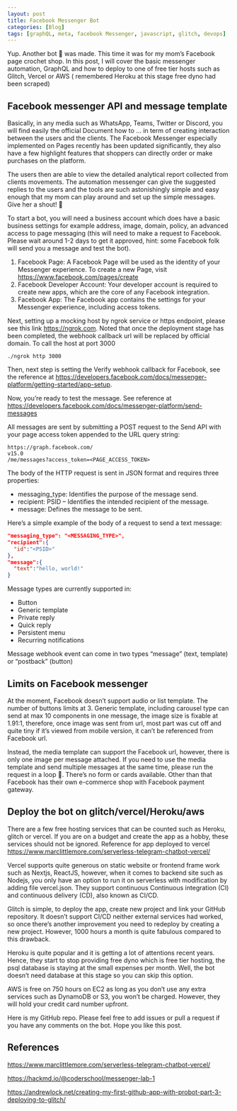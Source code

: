 ```yaml
---
layout: post
title: Facebook Messenger Bot
categories: [Blog]
tags: [graphQL, meta, facebook Messenger, javascript, glitch, devops]
---
```


Yup. Another bot 🤖 was made. This time it was for my mom’s Facebook page crochet shop. In this post, I will cover the basic messenger automation, GraphQL and how to deploy to one of free tier hosts such as Glitch, Vercel or AWS ( remembered Heroku at this stage free dyno had been scraped)

## Facebook messenger API and message template

Basically, in any media such as WhatsApp, Teams, Twitter or Discord, you will find easily the official Document how to … in term of creating interaction between the users and the clients. The Facebook Messenger especially implemented on Pages recently has been updated significantly, they also have a few highlight features that shoppers can directly order or make purchases on the platform.

The users then are able to view the detailed analytical report collected from clients movements. The automation messenger can give the suggested replies to the users and the tools are such astonishingly simple and easy enough that my mom can play around and set up the simple messages. Give her a shout! 👏

To start a bot, you will need a business account which does have a basic business settings for example address, image, domain, policy, an advanced access to page messaging (this will need to make a request to Facebook. Please wait around 1-2 days to get it approved, hint: some Facebook folk will send you a message and test the bot).

1. Facebook Page: A Facebook Page will be used as the identity of your Messenger experience. To create a new Page, visit https://www.facebook.com/pages/create
2. Facebook Developer Account: Your developer account is required to create new apps, which are the core of any Facebook integration.
3. Facebook App: The Facebook app contains the settings for your Messenger experience, including access tokens.

Next, setting up a mocking host by ngrok service or https endpoint, please see this link https://ngrok.com. Noted that once the deployment stage has been completed, the webhook callback url will be replaced by official domain. To call the host at port 3000

```
./ngrok http 3000
```

Then, next step is setting the Verify webhook callback for Facebook, see the reference at https://developers.facebook.com/docs/messenger-platform/getting-started/app-setup.

Now, you’re ready to test the message. See reference at https://developers.facebook.com/docs/messenger-platform/send-messages

All messages are sent by submitting a POST request to the Send API with your page access token appended to the URL query string:

```
https://graph.facebook.com/
v15.0
/me/messages?access_token=<PAGE_ACCESS_TOKEN>
```

The body of the HTTP request is sent in JSON format and requires three properties:

- messaging_type: Identifies the purpose of the message send.
- recipient: PSID – Identifies the intended recipient of the message.
- message: Defines the message to be sent.

Here’s a simple example of the body of a request to send a text message:

```json
"messaging_type": "<MESSAGING_TYPE>",
"recipient":{
  "id":"<PSID>"
},
"message":{
  "text":"hello, world!"
}
```
Message types are currently supported in:

- Button
- Generic template
- Private reply
- Quick reply
- Persistent menu
- Recurring notifications

Message webhook event can come in two types “message” (text, template) or “postback” (button)


## Limits on Facebook messenger

At the moment, Facebook doesn’t support audio or list template. The number of buttons limits at 3. Generic template, including carousel type can send at max 10 components in one message, the image size is fixable at 1.91:1, therefore, once image was sent from url, most part was cut off and quite tiny if it’s viewed from mobile version, it can’t be referenced from Facebook url. 

Instead, the media template can support the Facebook url, however, there is only one image per message attached. If you need to use the media template and send multiple messages at the same time, please run the request in a loop 🔁. There’s no form or cards available. Other than that Facebook has their own e-commerce shop with Facebook payment gateway.

## Deploy the bot on glitch/vercel/Heroku/aws

There are a few free hosting services that can be counted such as Heroku, glitch or vercel. If you are on a budget and create the app as a hobby, these services should not be ignored. Reference for app deployed to vercel https://www.marclittlemore.com/serverless-telegram-chatbot-vercel/

Vercel supports quite generous on static website or frontend frame work such as Nextjs, ReactJS, however, when it comes to backend site such as Nodejs, you only have an option to run it on serverless with modification by adding file vercel.json. They support continuous Continuous integration (CI) and continuous delivery (CD), also known as CI/CD.

Glitch is simple, to deploy the app, create new project and link your GitHub repository. It doesn’t support CI/CD neither external services had worked, so once there’s another improvement you need to redeploy by creating a new project. However, 1000 hours a month is quite fabulous compared to this drawback.

Heroku is quite popular and it is getting a lot of attentions recent years. Hence, they start to stop providing free dyno which is free tier hosting, the psql database is staying at the small expenses per month. Well, the bot doesn’t need database at this stage so you can skip this option.

AWS is free on 750 hours on EC2 as long as you don’t use any extra services such as DynamoDB or S3, you won’t be charged. However, they will hold your credit card number upfront.

Here is my GitHub repo. Please feel free to add issues or pull a request if you have any comments on the bot. Hope you like this post.

## References

https://www.marclittlemore.com/serverless-telegram-chatbot-vercel/

https://hackmd.io/@coderschool/messenger-lab-1

https://andrewlock.net/creating-my-first-github-app-with-probot-part-3-deploying-to-glitch/